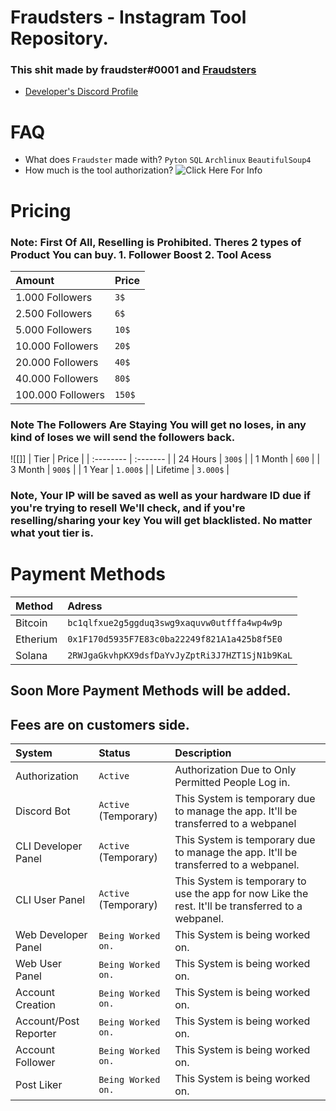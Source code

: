 # Fraudsters - Instagram Tool Repository.

### This shit made by fraudster#0001 and [Fraudsters](https://discord.gg/fraudsters)

* [Developer's Discord Profile](https://lookup.guru/920364039568236565)

# FAQ
* What does `Fraudster` made with? `Pyton` `SQL` `Archlinux` `BeautifulSoup4`
* How much is the tool authorization? ![Click Here For Info]("https://github.com/fraudsterontop/fraudster/blob/master/README.md#payment-methods-to-buy-us-dollars-")

# Pricing

### Note: First Of All, Reselling is Prohibited. Theres 2 types of Product You can buy. 1. Follower Boost 2. Tool Acess
| Amount  | Price   |
| :-------- | :------- |
| 1.000 Followers | `3$` |
| 2.500 Followers | `6$` |
| 5.000 Followers | `10$` |
| 10.000 Followers | `20$` |
| 20.000 Followers | `40$` |
| 40.000 Followers | `80$` |
| 100.000 Followers | `150$` |

### Note The Followers Are Staying You will get no loses, in any kind of loses we will send the followers back.

![[]]
| Tier  | Price   |
| :-------- | :------- |
| 24 Hours | `300$` |
| 1 Month  | `600` |
| 3 Month | `900$` |
| 1 Year | `1.000$` |
| Lifetime | `3.000$` |

### Note, Your IP will be saved as well as your hardware ID due if you're trying to resell We'll check, and if you're reselling/sharing your key You will get blacklisted. No matter what yout tier is.

# Payment Methods

| Method  | Adress   |
| :-------- | :------- |
| Bitcoin | `bc1qlfxue2g5ggduq3swg9xaquvw0utfffa4wp4w9p`|
| Etherium | `0x1F170d5935F7E83c0ba22249f821A1a425b8f5E0`|
| Solana | `2RWJgaGkvhpKX9dsfDaYvJyZptRi3J7HZT1SjN1b9KaL`|

## Soon More Payment Methods will be added.
## Fees are on customers side.

| System  | Status   | Description                       |
| :-------- | :------- | :-------------------------------- |
| Authorization| `Active` | Authorization Due to Only Permitted People Log in. |
| Discord Bot| `Active` (Temporary) | This System is temporary due to manage the app. It'll be transferred to a webpanel |
| CLI Developer Panel | `Active` (Temporary) | This System is temporary due to manage the app. It'll be transferred to a webpanel. |
| CLI User Panel | `Active` (Temporary) | This System is temporary to use the app for now Like the rest. It'll be transferred to a webpanel. |
| Web Developer Panel| `Being Worked on.` | This System is being worked on. |
| Web User Panel| `Being Worked on.` | This System is being worked on. |
| Account Creation| `Being Worked on.` | This System is being worked on. |
| Account/Post Reporter| `Being Worked on.` | This System is being worked on. |
| Account Follower| `Being Worked on.` | This System is being worked on. |
| Post Liker| `Being Worked on.` | This System is being worked on. |
